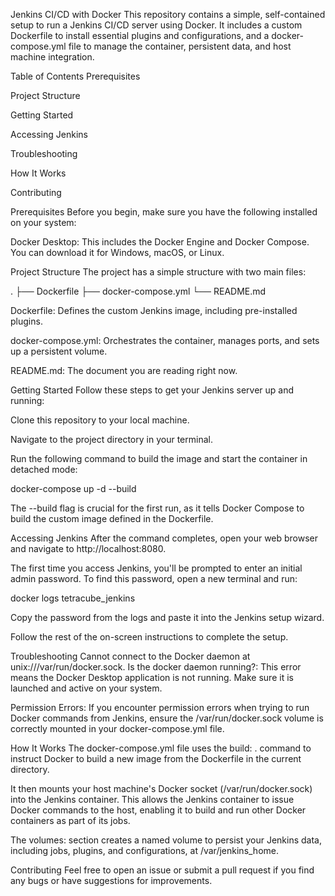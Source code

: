 Jenkins CI/CD with Docker
This repository contains a simple, self-contained setup to run a Jenkins CI/CD server using Docker. It includes a custom Dockerfile to install essential plugins and configurations, and a docker-compose.yml file to manage the container, persistent data, and host machine integration.

Table of Contents
Prerequisites

Project Structure

Getting Started

Accessing Jenkins

Troubleshooting

How It Works

Contributing

Prerequisites
Before you begin, make sure you have the following installed on your system:

Docker Desktop: This includes the Docker Engine and Docker Compose. You can download it for Windows, macOS, or Linux.

Project Structure
The project has a simple structure with two main files:

.
├── Dockerfile
├── docker-compose.yml
└── README.md

Dockerfile: Defines the custom Jenkins image, including pre-installed plugins.

docker-compose.yml: Orchestrates the container, manages ports, and sets up a persistent volume.

README.md: The document you are reading right now.

Getting Started
Follow these steps to get your Jenkins server up and running:

Clone this repository to your local machine.

Navigate to the project directory in your terminal.

Run the following command to build the image and start the container in detached mode:

docker-compose up -d --build

The --build flag is crucial for the first run, as it tells Docker Compose to build the custom image defined in the Dockerfile.

Accessing Jenkins
After the command completes, open your web browser and navigate to http://localhost:8080.

The first time you access Jenkins, you'll be prompted to enter an initial admin password. To find this password, open a new terminal and run:

docker logs tetracube_jenkins

Copy the password from the logs and paste it into the Jenkins setup wizard.

Follow the rest of the on-screen instructions to complete the setup.

Troubleshooting
Cannot connect to the Docker daemon at unix:///var/run/docker.sock. Is the docker daemon running?: This error means the Docker Desktop application is not running. Make sure it is launched and active on your system.

Permission Errors: If you encounter permission errors when trying to run Docker commands from Jenkins, ensure the /var/run/docker.sock volume is correctly mounted in your docker-compose.yml file.

How It Works
The docker-compose.yml file uses the build: . command to instruct Docker to build a new image from the Dockerfile in the current directory.

It then mounts your host machine's Docker socket (/var/run/docker.sock) into the Jenkins container. This allows the Jenkins container to issue Docker commands to the host, enabling it to build and run other Docker containers as part of its jobs.

The volumes: section creates a named volume to persist your Jenkins data, including jobs, plugins, and configurations, at /var/jenkins_home.

Contributing
Feel free to open an issue or submit a pull request if you find any bugs or have suggestions for improvements.